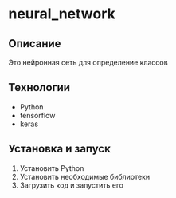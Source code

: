 # neural_network

## Описание
Это нейронная сеть для определение классов

## Технологии
- Python
- tensorflow
- keras

## Установка и запуск
1. Установить Python
2. Установить необходимые библиотеки
3. Загрузить код и запустить его
